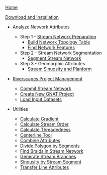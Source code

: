 [Home](index)

[Download and Installation](releases)

* Analyze Network Attributes
  * Step 1 - [Stream Network Preparation](Stream-Network-Prep)
    * [Build Network Topology Table](Build-Network-Topology-Table)
    * [Find Network Features](Find-Network-Features)
  * Step 2 - Stream Network Segmentation
    * [Segment Stream Network](Segment-Stream-Network)
  * Step 3 - Geomorphic Attributes
    * [Stream Sinuosity and Planform](Stream-Sinuosity-and-Planform)
    
* [Riverscapes Project Management](About-GNAT-Projects)
    * [Commit Stream Network](Project_CommitRealization)
    * [Create New GNAT Project](Project_NewGNATProject)
    * [Load Input Datasets](Project_LoadNetwork)
    
* Utilities
    * [Calculate Gradient](Calculate-Gradient)
    * [Calculate Stream Order](Calculate-Stream-Order)
    * [Calculate Threadedness](Calculate-Threadedness)
    * [Centerline Tool](Centerline-Tool)
    * [Combine Attributes](CombineAttributes)
    * [Divide Polygon by Segments](Divide-Polygon-by-Segments)
    * [Find Braids in Stream Network](Find-Braids-in-Stream-Network)
    * [Generate Stream Branches](Generate-Stream-Branches)
    * [Sinousity by Stream Segment](Sinuosity-by-Segment)
    * [Transfer Line Attributes](Transfer-Line-Attributes)